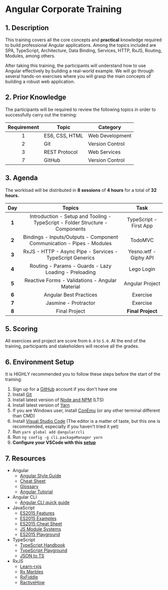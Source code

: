 # Angular Corporate Training

## 1. Description

This training covers all the core concepts and **practical** knowledge required to build professional Angular applications. Among the topics included are SPA, TypeScript, Architecture, Data Binding, Services, HTTP, RxJS, Routing, Modules, among others.

After taking this training, the participants will understand how to use Angular effectively by building a real-world example. We will go through several hands-on exercises where you will grasp the main concepts of building a robust web application.

## 2. Prior Knowledge

The participants will be required to review the following topics in order to successfully carry out the training:

| Requirement | Topic          | Category        |
| :---------: | -------------- | --------------- |
| 1           | ES6, CSS, HTML | Web Development |
| 2           | Git            | Version Control |
| 3           | REST Protocol  | Web Services    |
| 7           | GitHub         | Version Control |

## 3. Agenda

The workload will be distributed in **8 sessions** of **4 hours** for a total of **32 hours.**

| Day   | Topics                                                                       | Task              |
| :---: | :--------------------------------------------------------------------------: | :---------------: |
| **1** | Introduction - Setup and Tooling - TypeScript - Folder Structure - Components | TypeScript - First App|
| **2** | Bindings - Inputs/Outputs - Component Communication - Pipes - Modules                   | TodoMVC|
| **3** | RxJS - HTTP - Async Pipe - Services - TypeScript Generics                        | Yesno.wtf - Giphy API          |
| **4** | Routing - Params - Guards - Lazy Loading - Preloading                                           | Lego Login          |
| **5** | Reactive Forms - Validations - Angular Material                                      |Angular Project|
| **6** | Angular Best Practices                                                  | Exercise          |
| **7** | Jasmine - Protractor                                                   | Exercise          |
| **8** | Final Project                                                   | **Final Project** |

## 5. Scoring

All exercices and project are score from `0.0` to `5.0`. At the end of the training, participants and stakeholders will receive all the grades.

## 6. Environment Setup

It is HIGHLY recommended you to follow these steps before the start of the training:

1. Sign up for a [GitHub](http://github.com/) account if you don't have one
2. Install [Git](https://git-scm.com/)
3. Install latest version of [Node and NPM](https://nodejs.org/en/) (LTS)
4. Install latest version of [Yarn](https://yarnpkg.com/en/)
5. If you are Windows user, install [ConEmu](https://www.fosshub.com/ConEmu.html/ConEmuSetup.161206.exe) (or any other terminal different than CMD)
6. Install [Visual Studio Code](https://code.visualstudio.com/) (The editor is a matter of taste, but this one is recommended, especially if you haven't tried it yet)
7. Run `yarn global add @angular/cli`
8. Run `ng config -g cli.packageManager yarn`
9. **Configure your VSCode with this [setup](https://gist.github.com/jdjuan/c174b0bdd291260eb96695b994d208c9#angular-vscode-config)**

## 7. Resources

- Angular
  - [Angular Style Guide](https://angular.io/docs/ts/latest/guide/style-guide.html)
  - [Cheat Sheet](https://angular.io/docs/ts/latest/guide/cheatsheet.html)
  - [Glossary](https://angular.io/docs/ts/latest/guide/glossary.html)
  - [Angular Tutorial](https://angular.io/docs/ts/latest/tutorial/)
- Angular CLI
  - [Angular CLI quick guide](https://github.com/angular/angular-cli/wiki)
- JavaScript
  - [ES2015 Features](http://es6-features.org/)
  - [ES2015 Examples](https://github.com/lukehoban/es6features)
  - [ES2015 Cheat Sheet](https://github.com/jdjuan/juan-herrera/blob/master/what-I-know/web-development/js/es2015.md)
  - [JS Module Systems](https://github.com/curran/screencasts/tree/gh-pages/jsModulesAndBuildTools)
  - [ES2015 Playground](http://es6console.com/)
- TypeScript
  - [TypeScript Handbook](https://www.typescriptlang.org/docs/handbook/basic-types.html)
  - [TypeScript Playground](https://www.typescriptlang.org/play/)
  - [JSON to TS](https://www.jsontots.com/)
- RxJS
  - [Learn-rxjs](https://www.learnrxjs.io/)
  - [Rx Marbles](http://rxmarbles.com/)
  - [RxFiddle](http://rxfiddle.net/)
  - [RactiveHow](https://reactive.how/)
